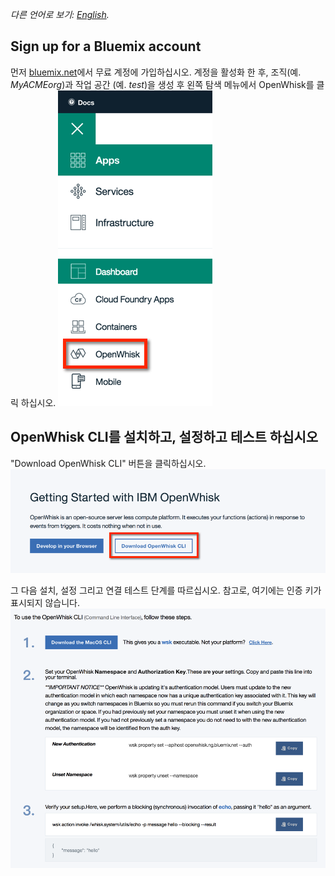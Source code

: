 *다른 언어로 보기: [English](OPENWHISK.md).*

## Sign up for a Bluemix account
먼저 [bluemix.net](https://console.ng.bluemix.net/)에서 무료 계정에 가입하십시오. 계정을 활성화 한 후, 조직(예. *MyACMEorg*)과 작업 공간 (예. *test*)을 생성 후 왼쪽 탐색 메뉴에서 OpenWhisk를 클릭 하십시오.
![alt text](openwhisk-nav.png)

## OpenWhisk CLI를 설치하고, 설정하고 테스트 하십시오
"Download OpenWhisk CLI" 버튼을 클릭하십시오.
![alt text](getting-started-with-openwhisk.png)

그 다음 설치, 설정 그리고 연결 테스트 단계를 따르십시오. 참고로, 여기에는 인증 키가 표시되지 않습니다.
![alt text](openwhisk-cli.png)
